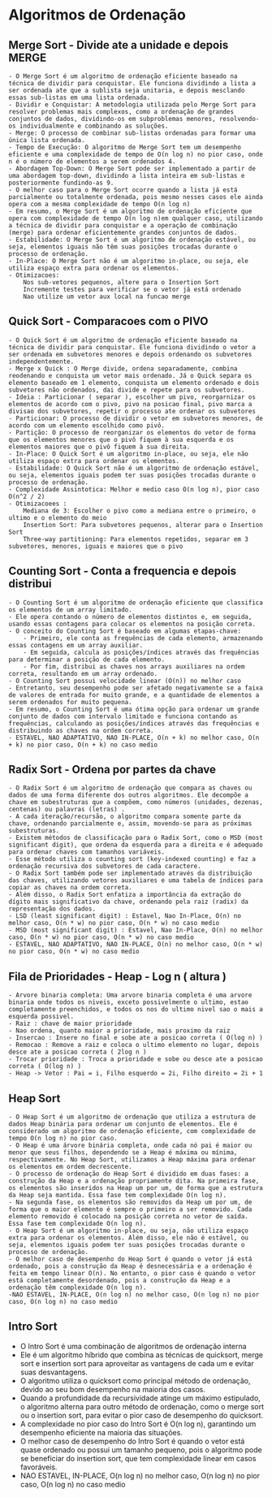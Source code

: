 
# Algoritmos de Ordenação

## Merge Sort - Divide ate a unidade e depois MERGE
    - O Merge Sort é um algoritmo de ordenação eficiente baseado na técnica de dividir para conquistar. Ele funciona dividindo a lista a ser ordenada ate que a sublista seja unitaria, e depois mesclando essas sub-listas em uma lista ordenada.
    - Dividir e Conquistar: A metodologia utilizada pelo Merge Sort para resolver problemas mais complexos, como a ordenação de grandes conjuntos de dados, dividindo-os em subproblemas menores, resolvendo-os individualmente e combinando as soluções.
    - Merge: O processo de combinar sub-listas ordenadas para formar uma única lista ordenada.
    - Tempo de Execução: O algoritmo de Merge Sort tem um desempenho eficiente e uma complexidade de tempo de O(n log n) no pior caso, onde n é o número de elementos a serem ordenados 4.
    - Abordagem Top-Down: O Merge Sort pode ser implementado a partir de uma abordagem top-down, dividindo a lista inteira em sub-listas e posteriormente fundindo-as 9.
    - O melhor caso para o Merge Sort ocorre quando a lista já está parcialmente ou totalmente ordenada, pois mesmo nesses casos ele ainda opera com a mesma complexidade de tempo O(n log n) 
    - Em resumo, o Merge Sort é um algoritmo de ordenação eficiente que opera com complexidade de tempo O(n log n)em qualquer caso, utilizando a técnica de dividir para conquistar e a operação de combinação (merge) para ordenar eficientemente grandes conjuntos de dados.
    - Estabilidade: O Merge Sort é um algoritmo de ordenação estável, ou seja, elementos iguais não têm suas posições trocadas durante o processo de ordenação.
    - In-Place: O Merge Sort não é um algoritmo in-place, ou seja, ele utiliza espaço extra para ordenar os elementos.
    - Otimizacoes:
        Nos sub-vetores pequenos, altere para o Insertion Sort 
        Incremente testes para verificar se o vetor já está ordenado
        Nao utilize um vetor aux local na funcao merge

## Quick Sort - Comparacoes com o PIVO
    - O Quick Sort é um algoritmo de ordenação eficiente baseado na técnica de dividir para conquistar. Ele funciona dividindo o vetor a ser ordenada em subvetores menores e depois ordenando os subvetores independentemente.
    - Merge x Quick : O Merge divide, ordena separadamente, combina reodenando e conquista um vetor mais ordenado. Já o Quick separa os elemento baseado em 1 elemento, conquista um elemento ordenado e dois subvetores não ordenados, dai divide e repete para os subvetores.
    - Ideia : Particionar ( separar ), escolher um pivo, reorgarnizar os elementos de acordo com o pivo, pivo na posicao final, pivo marca a divisao dos subvetores, repetir o processo ate ordenar os subvetores
    - Particionar: O processo de dividir o vetor em subvetores menores, de acordo com um elemento escolhido como pivô.
    - Partição: O processo de reorganizar os elementos do vetor de forma que os elementos menores que o pivô fiquem à sua esquerda e os elementos maiores que o pivô fiquem à sua direita.
    - In-Place: O Quick Sort é um algoritmo in-place, ou seja, ele não utiliza espaço extra para ordenar os elementos.
    - Estabilidade: O Quick Sort não é um algoritmo de ordenação estável, ou seja, elementos iguais podem ter suas posições trocadas durante o processo de ordenação.
    - Complexidade Assintotica: Melhor e medio caso O(n log n), pior caso O(n^2 / 2)
    - Otimizacoees :
        Mediana de 3: Escolher o pivo como a mediana entre o primeiro, o ultimo e o elemento do meio
        Insertion Sort: Para subvetores pequenos, alterar para o Insertion Sort
        Three-way partitioning: Para elementos repetidos, separar em 3 subvetores, menores, iguais e maiores que o pivo
 
## Counting Sort - Conta a frequencia e depois distribui
    - O Counting Sort é um algoritmo de ordenação eficiente que classifica os elementos de um array limitado.
    - Ele opera contando o número de elementos distintos e, em seguida, usando essas contagens para colocar os elementos na posição correta.
    - O conceito do Counting Sort é baseado em algumas etapas-chave:
        - Primeiro, ele conta as frequências de cada elemento, armazenando essas contagens em um array auxiliar.
        - Em seguida, calcula as posições/índices através das frequências para determinar a posição de cada elemento.
        - Por fim, distribui as chaves nos arrays auxiliares na ordem correta, resultando em um array ordenado.
    - O Counting Sort possui velocidade linear (O(n)) no melhor caso
    - Entretanto, seu desempenho pode ser afetado negativamente se a faixa de valores de entrada for muito grande, e a quantidade de elementos a serem ordenados for muito pequena.
    - Em resumo, o Counting Sort é uma ótima opção para ordenar um grande conjunto de dados com intervalo limitado e funciona contando as frequências, calculando as posições/índices através das frequências e distribuindo as chaves na ordem correta.
    - ESTAVEL, NAO ADAPTATIVO, NAO IN-PLACE, O(n + k) no melhor caso, O(n + k) no pior caso, O(n + k) no caso medio

## Radix Sort - Ordena por partes da chave
    - O Radix Sort é um algoritmo de ordenação que compara as chaves ou dados de uma forma diferente dos outros algoritmos. Ele decompõe a chave em subestruturas que a compõem, como números (unidades, dezenas, centenas) ou palavras (letras) .
    - A cada iteração/recursão, o algoritmo compara somente parte da chave, ordenando parcialmente e, assim, movendo-se para as próximas subestruturas.
    - Existem métodos de classificação para o Radix Sort, como o MSD (most significant digit), que ordena da esquerda para a direita e é adequado para ordenar chaves com tamanhos variáveis.
    - Esse método utiliza o counting sort (key-indexed counting) e faz a ordenação recursiva dos subvetores de cada caractere.
    - O Radix Sort também pode ser implementado através da distribuição das chaves, utilizando vetores auxiliares e uma tabela de índices para copiar as chaves na ordem correta.
    - Além disso, o Radix Sort enfatiza a importância da extração do dígito mais significativo da chave, ordenando pela raiz (radix) da representação dos dados.
    - LSD (least significant digit) : Estavel, Nao In-Place, O(n) no melhor caso, O(n * w) no pior caso, O(n * w) no caso medio
    - MSD (most significant digit) : Estavel, Nao In-Place, O(n) no melhor caso, O(n * w) no pior caso, O(n * w) no caso medio
    - ESTAVEL, NAO ADAPTATIVO, NAO IN-PLACE, O(n) no melhor caso, O(n * w) no pior caso, O(n * w) no caso medio

## Fila de Prioridades - Heap - Log n ( altura )
    - Arvore binaria completa: Uma arvore binaria completa é uma arvore binaria onde todos os niveis, exceto possivelmente o ultimo, estao completamente preenchidos, e todos os nos do ultimo nivel sao o mais a esquerda possivel.
    - Raiz : chave de maior prioridade
    - Nao ordena, quanto maior a prioridade, mais proximo da raiz
    - Insercao : Insere no final e sobe ate a posicao correta ( O(log n) )
    - Remocao : Remove a raiz e coloca o ultimo elemento no lugar, depois desce ate a posicao correta ( 2log n ) 
    - Trocar prioridade : Troca a prioridade e sobe ou desce ate a posicao correta ( O(log n) )
    - Heap -> Vetor : Pai = i, Filho esquerdo = 2i, Filho direito = 2i + 1

## Heap Sort
    - O Heap Sort é um algoritmo de ordenação que utiliza a estrutura de dados Heap binária para ordenar um conjunto de elementos. Ele é considerado um algoritmo de ordenação eficiente, com complexidade de tempo O(n log n) no pior caso.
    - O Heap é uma árvore binária completa, onde cada nó pai é maior ou menor que seus filhos, dependendo se a Heap é máxima ou mínima, respectivamente. No Heap Sort, utilizamos a Heap máxima para ordenar os elementos em ordem decrescente.
    - O processo de ordenação do Heap Sort é dividido em duas fases: a construção da Heap e a ordenação propriamente dita. Na primeira fase, os elementos são inseridos na Heap um por um, de forma que a estrutura da Heap seja mantida. Essa fase tem complexidade O(n log n).
    - Na segunda fase, os elementos são removidos da Heap um por um, de forma que o maior elemento é sempre o primeiro a ser removido. Cada elemento removido é colocado na posição correta no vetor de saída. Essa fase tem complexidade O(n log n).
    - O Heap Sort é um algoritmo in-place, ou seja, não utiliza espaço extra para ordenar os elementos. Além disso, ele não é estável, ou seja, elementos iguais podem ter suas posições trocadas durante o processo de ordenação.
    - O melhor caso de desempenho do Heap Sort é quando o vetor já está ordenado, pois a construção da Heap é desnecessária e a ordenação é feita em tempo linear O(n). No entanto, o pior caso é quando o vetor está completamente desordenado, pois a construção da Heap e a ordenação têm complexidade O(n log n).
    -NAO ESTAVEL, IN-PLACE, O(n log n) no melhor caso, O(n log n) no pior caso, O(n log n) no caso medio

## Intro Sort
   - O Intro Sort é uma combinação de algoritmos de ordenação interna
   - Ele é um algoritmo híbrido que combina as técnicas de quicksort, merge sort e insertion sort para aproveitar as vantagens de cada um e evitar suas desvantagens.
   - O algoritmo utiliza o quicksort como principal método de ordenação, devido ao seu bom desempenho na maioria dos casos.
   - Quando a profundidade da recursividade atinge um máximo estipulado, o algoritmo alterna para outro método de ordenação, como o merge sort ou o insertion sort, para evitar o pior caso de desempenho do quicksort.
   - A complexidade no pior caso do Intro Sort é O(n log n), garantindo um desempenho eficiente na maioria das situações.
   - O melhor caso de desempenho do Intro Sort é quando o vetor está quase ordenado ou possui um tamanho pequeno, pois o algoritmo pode se beneficiar do insertion sort, que tem complexidade linear em casos favoráveis.
   - NAO ESTAVEL, IN-PLACE, O(n log n) no melhor caso, O(n log n) no pior caso, O(n log n) no caso medio
